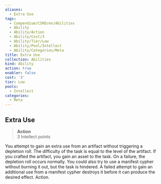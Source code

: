 ```yaml
---
aliases:
  - Extra Use
tags:
  - Compendium/CSRD/en/Abilities
  - Ability
  - Ability/Action
  - Ability/Cost/3
  - Ability/Tier/Low
  - Ability/Pool/Intellect
  - Ability/Categories/Meta
title: Extra Use
collection: Abilities
kind: Ability
action: true
enabler: false
cost: '3'
tier: Low
pools:
  - Intellect
categories:
  - Meta
---
```

## Extra Use  
>**Action**  
>3 Intellect points
  
You attempt to gain an extra use from an artifact without triggering a depletion roll. The difficulty of the task is equal to the level of the artifact. If you crafted the artifact, you gain an asset to the task. On a failure, the depletion roll occurs normally. You could also try to use a manifest cypher without burning it out, but the task is hindered. A failed attempt to gain an additional use from a manifest cypher destroys it before it can produce the desired effect. Action.